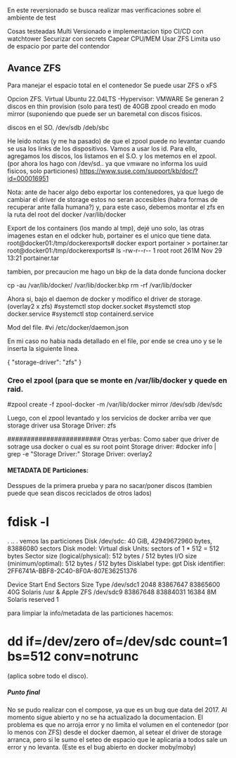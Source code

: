 En este reversionado se busca realizar mas verificaciones sobre el ambiente de test

Cosas testeadas
Multi Versionado e implementacion tipo CI/CD con watchtower
Securizar con secrets
Capear CPU/MEM
Usar ZFS
Limita uso de espacio por parte del contendor 


## Avance ZFS

Para manejar el espacio total en el contenedor
Se puede usar ZFS o xFS

Opcion ZFS.
Virtual Ubuntu 22.04LTS -Hypervisor: VMWARE
Se generan 2 discos en thin provision (solo para test) de 40GB
zpool creado en modo mirror (suponiendo que puede ser un baremetal con discos fisicos.

discos en el SO.
/dev/sdb
/deb/sbc

He leido notas (y me ha pasado) de que el zpool puede no levantar cuando se usa los links de los dispositivos.
Vamos a usar los id. 
Para ello, agregamos los discos, los listamos en el S.O. y los metemos en el zpool.
(por ahora los hago con /dev/sd.. ya que vmware no informa los uuid fisicos, solo particiones)
https://www.suse.com/support/kb/doc/?id=000016951

Nota: ante de hacer algo debo exportar los contenedores, ya que luego de cambiar el driver de storage estos no seran accesibles (habra formas de recuperar ante falla humana?)
y, para este caso, debemos montar el zfs en la ruta del root del docker /var/lib/docker

Export de los containers (los mando al tmp), dejé uno solo, las otras imagenes estan en el odcker hub, portainer es el unico que tiene data.
root@docker01:/tmp/dockerexports# docker export portainer > portainer.tar
root@docker01:/tmp/dockerexports# ls
-rw-r--r--  1 root root 261M Nov 29 13:21 portainer.tar

tambien, por precaucion me hago un bkp de la data donde funciona docker

cp -au /var/lib/docker/ /var/lib/docker.bkp
rm -rf /var/lib/docker

Ahora si, bajo el daemon de docker y modifico el driver de storage.
(overlay2 x zfs)
#systemctl stop docker.socket
#systemctl stop docker.service
#systemctl stop containerd.service

Mod del file.
#vi /etc/docker/daemon.json

En mi caso no habia nada detallado en el file, por ende se crea uno y se le inserta la siguiente linea.

{
  "storage-driver": "zfs"
}

### Creo el zpool (para que se monte en /var/lib/docker y quede en raid.

#zpool create -f zpool-docker -m /var/lib/docker mirror /dev/sdb /dev/sdc

Luego, con el zpool levantado y los servicios de docker arriba ver que storage driver usa
Storage Driver: zfs










########################
Otras yerbas:
Como saber que driver de sotrage usa docker o cual es su root point
Storage driver:
 #docker info | grep -e "Storage Driver:"
Storage Driver: overlay2


#### METADATA DE Particiones:
Desspues de la primera prueba y para no sacar/poner discos (tambien puede que sean discos reciclados de otros lados)

# fdisk -l
.
..
.
vemos las particiones
Disk /dev/sdc: 40 GiB, 42949672960 bytes, 83886080 sectors
Disk model: Virtual disk
Units: sectors of 1 * 512 = 512 bytes
Sector size (logical/physical): 512 bytes / 512 bytes
I/O size (minimum/optimal): 512 bytes / 512 bytes
Disklabel type: gpt
Disk identifier: 2FF6741A-BBF8-2C40-8F0A-807E36251376

Device        Start      End  Sectors Size Type
/dev/sdc1      2048 83867647 83865600  40G Solaris /usr & Apple ZFS
/dev/sdc9  83867648 83884031    16384   8M Solaris reserved 1


para limpiar la info/metadata de las particiones hacemos:

# dd if=/dev/zero of=/dev/sdc count=1 bs=512 conv=notrunc
(aplica sobre todo el disco).

##### Punto final #####
No se pudo realizar con el compose, ya que es un bug que data del 2017.
Al momento sigue abierto y no se ha actualizado la documentacion.
El problema es que no arroja error y no limita el volumen en el contenedor (por lo menos con ZFS)
desde el docker daemon, al setear el driver de storage arranca, pero si le sumo el seteo de espacio que le aplicaria a todos sale un error y no levanta.
(Este es el bug abierto en docker moby/moby)
